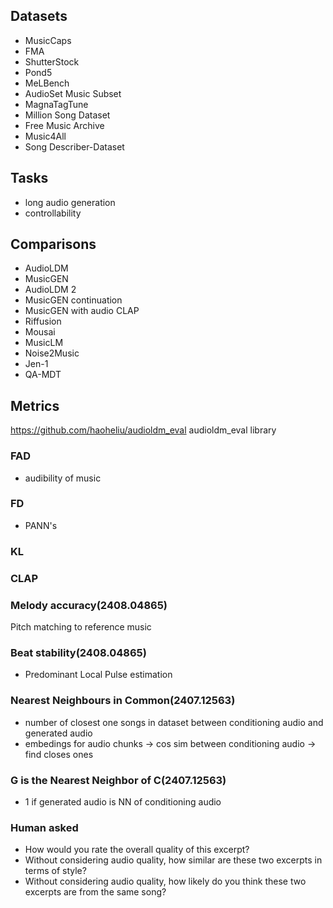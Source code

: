 ## Datasets
- MusicCaps
- FMA
- ShutterStock
- Pond5
- MeLBench
- AudioSet Music Subset
- MagnaTagTune
- Million Song Dataset
- Free Music Archive
- Music4All
- Song Describer-Dataset

## Tasks
- long audio generation
- controllability

## Comparisons
- AudioLDM
- MusicGEN
- AudioLDM 2
- MusicGEN continuation
- MusicGEN with audio CLAP
- Riffusion
- Mousai
- MusicLM
- Noise2Music
- Jen-1
- QA-MDT

## Metrics

https://github.com/haoheliu/audioldm_eval
audioldm_eval library

### FAD

- audibility of music

### FD

- PANN's

### KL

### CLAP

### Melody accuracy(2408.04865)

Pitch matching to reference music

### Beat stability(2408.04865)

- Predominant Local Pulse estimation

### Nearest Neighbours in Common(2407.12563)

- number of closest one songs in dataset between conditioning audio and generated audio
- embedings for audio chunks -> cos sim between conditioning audio -> find closes ones

### G is the Nearest Neighbor of C(2407.12563)

- 1 if generated audio is NN of conditioning audio

### Human asked
- How would you rate the overall quality of this excerpt?
- Without considering audio quality, how similar are these two excerpts in terms of style?
- Without considering audio quality, how likely do you think these two excerpts are from the same song?
